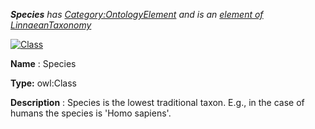 ___Species__ 
 has
 [Category:OntologyElement](../../Category/OntologyElement "Category:OntologyElement") 
 and is an
 [element of](../../Property/ElementOf "Property:ElementOf") 
[LinnaeanTaxonomy](../../Submissions/LinnaeanTaxonomy "Submissions:LinnaeanTaxonomy")_




  





[![Class](../../images/thumb/2/27/Class.gif/45px-Class.gif)](../../Image/Class.gif "Class")


__Name__ 
 : Species
 



__Type:__ 
 owl:Class
 



__Description__ 
 : Species is the lowest traditional taxon. E.g., in the case of humans the species is 'Homo sapiens'.